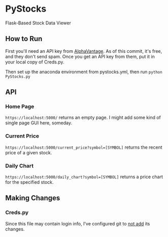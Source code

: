 # PyStocks
Flask-Based Stock Data Viewer

## How to Run
First you'll need an API key from [AlphaVantage](https://www.alphavantage.co/). As of this commit, it's free, and they don't send spam. Once you get an API key from them, put it in your local copy of Creds.py.

Then set up the anaconda environment from pystocks.yml, then run `python PyStocks.py`

## API
### Home Page
`https://localhost:5000/` returns an empty page. I might add some kind of single page GUI here, someday.
### Current Price
`https://localhost:5000/current_price?symbol=[SYMBOL]` returns the recent price of a given stock.
### Daily Chart
`https://localhost:5000/daily_chart?symbol=[SYMBOL]` returns a price chart for the specified stock.

## Making Changes
### Creds.py
Since this file may contain login info, I've configured git to [not add](https://stackoverflow.com/a/39776107) its changes.
